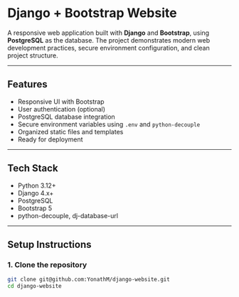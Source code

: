 # Django + Bootstrap Website

A responsive web application built with **Django** and **Bootstrap**, using **PostgreSQL** as the database. The project demonstrates modern web development practices, secure environment configuration, and clean project structure.

---

## Features

- Responsive UI with Bootstrap
- User authentication (optional)
- PostgreSQL database integration
- Secure environment variables using `.env` and `python-decouple`
- Organized static files and templates
- Ready for deployment

---

## Tech Stack

- Python 3.12+
- Django 4.x+
- PostgreSQL
- Bootstrap 5
- python-decouple, dj-database-url

---

## Setup Instructions

### 1. Clone the repository

```bash
git clone git@github.com:YonathM/django-website.git
cd django-website
